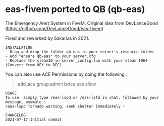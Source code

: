 # eas-fivem ported to QB (qb-eas)
The Emergency Alert System in FiveM.
Original idea from DevLanceGood (https://github.com/DevLanceGood/eas-fivem)

Fixed and reworked by Sakarias in 2021.

```
INSTALLATION
- Drag and drop the folder qb-eas to your server's resource folder
- Add "ensure qb-eas" to your server.cfg
- Replace the steamID in server_config.lua with your steam ID64 (Convert from HEX to DEC)
```

You can also use ACE Permissions by doing the following : 
> add_ace group.admin lance.eas allow

```
USAGE
To use, simply type /eas-lspd or /eas-lsfd in chat, followed by your message, example : 
/eas-lspd Tornado warning, seek shelter immediately !
```

```
CHANGELOG
2021-07-17 Initial commit
```